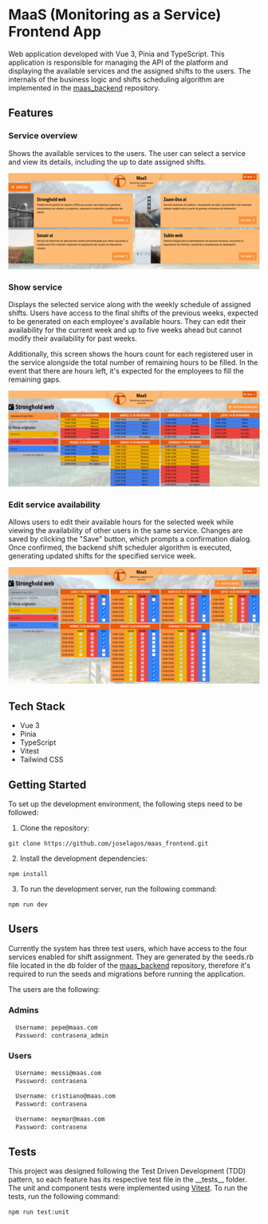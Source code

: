 # MaaS (Monitoring as a Service) Frontend App

Web application developed with Vue 3, Pinia and TypeScript. This application is responsible for managing the API of the platform and displaying the available services and the assigned shifts to the users. The internals of the business logic and shifts scheduling algorithm are implemented in the [maas_backend](https://github.com/joselagos/maas_backend) repository.

## Features

### Service overview

Shows the available services to the users. The user can select a service and view its details, including the up to date assigned shifts.

![Service overview](img/service-overview.gif)

### Show service

Displays the selected service along with the weekly schedule of assigned shifts. Users have access to the final shifts of the previous weeks, expected to be generated on each employee's available hours. They can edit their availability for the current week and up to five weeks ahead but cannot modify their availability for past weeks.

Additionally, this screen shows the hours count for each registered user in the service alongside the total number of remaining hours to be filled. In the event that there are hours left, it's expected for the employees to fill the remaining gaps.

![Show service](img/show-service.gif)

### Edit service availability

Allows users to edit their available hours for the selected week while viewing the availability of other users in the same service. Changes are saved by clicking the "Save" button, which prompts a confirmation dialog. Once confirmed, the backend shift scheduler algorithm is executed, generating updated shifts for the specified service week.

![Edit service availability](img/edit-service.gif)

## Tech Stack

- Vue 3
- Pinia
- TypeScript
- Vitest
- Tailwind CSS

## Getting Started

To set up the development environment, the following steps need to be followed:

1. Clone the repository:

```
git clone https://github.com/joselagos/maas_frontend.git
```

2. Install the development dependencies:

```
npm install
```

3. To run the development server, run the following command:

```
npm run dev
```

## Users

Currently the system has three test users, which have access to the four services enabled for shift assignment. They are generated by the seeds.rb file located in the db folder of the [maas_backend](https://github.com/joselagos/maas_backend) repository, therefore it's required to run the seeds and migrations before running the application.

The users are the following:

### Admins

```
  Username: pepe@maas.com
  Password: contrasena_admin
```

### Users

```
  Username: messi@maas.com
  Password: contrasena
```

```
  Username: cristiano@maas.com
  Password: contrasena
```

```
  Username: neymar@maas.com
  Password: contrasena
```

## Tests

This project was designed following the Test Driven Development (TDD) pattern, so each feature has its respective test file in the \_\_tests\_\_ folder. The unit and component tests were implemented using [Vitest](https://vitest.dev/). To run the tests, run the following command:

```
npm run test:unit
```
